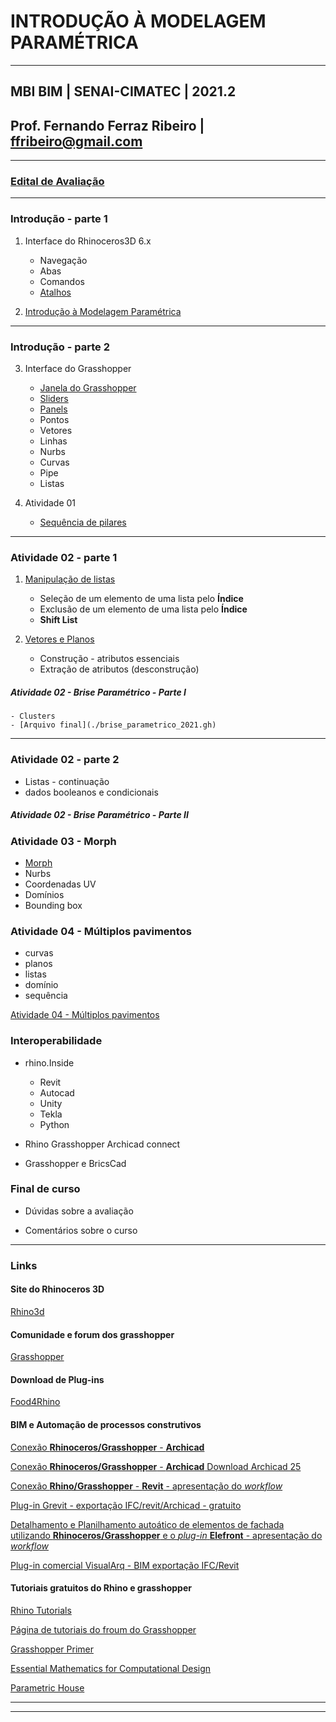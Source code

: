 # INTRODUÇÃO À MODELAGEM PARAMÉTRICA

_______

## MBI BIM | SENAI-CIMATEC | 2021.2

## Prof. Fernando Ferraz Ribeiro | ffribeiro@gmail.com

_______

### [Edital de Avaliação](EdialAvaliacoes/edital01.md)

_______

### Introdução - parte 1

1. Interface do Rhinoceros3D  6.x

    - Navegação
    - Abas
    - Comandos
    - [Atalhos](https://255ribeiro.github.io/cad_intro/atalhosRhino/atalhosRhino.html)

2. [Introdução à Modelagem Paramétrica](slides/Intro_modelagem_param_MBI_BIM.pdf)


_______

### Introdução - parte 2

3. Interface do Grasshopper

   - [Janela do Grasshopper](./gh_interface/gh_inter.md)
   - [Sliders](./Slider/Slider_config.md)
   - [Panels](./Panels/Painel_config.MD)
   - Pontos
   - Vetores
   - Linhas
   - Nurbs
   - Curvas
   - Pipe
   - Listas    


4. Atividade 01 

   - [Sequência de pilares](./gh_pilares/gh_pilares.md)

_______

### Atividade 02 - parte 1

1. [Manipulação de listas](./gh_list_intro/gh_list_basics.md)

    - Seleção de um elemento de uma lista pelo **Índice**
    - Exclusão de um elemento de uma lista pelo **Índice**
    - **Shift List**

1. [Vetores e Planos](./gh_vect_plane/vect_plane_basics.md)

    - Construção - atributos essenciais
    - Extração de atributos (desconstrução)

##### Atividade 02 - Brise Paramétrico - Parte I

    - Clusters
    - [Arquivo final](./brise_parametrico_2021.gh)

_______

### Atividade 02 - parte 2

 - Listas - continuação
 - dados booleanos e condicionais

##### Atividade 02 - Brise Paramétrico - Parte II

### Atividade 03 - Morph

 - [Morph](./gh_morph/gh_morph.md)
 - Nurbs
 - Coordenadas UV
 - Domínios
 - Bounding box

### Atividade 04 - Múltiplos pavimentos

 - curvas
 - planos
 - listas
 - domínio
 - sequência

  [Atividade 04 - Múltiplos pavimentos](./gh_multi_pav/gh_multi_pav.md)

### Interoperabilidade

 - rhino.Inside
   - Revit
   - Autocad
   - Unity
   - Tekla
   - Python

 - Rhino Grasshopper Archicad connect
 - Grasshopper e BricsCad


### Final de curso

 - Dúvidas sobre a avaliação

 - Comentários sobre o curso

_______

### Links

#### Site do Rhinoceros 3D

[Rhino3d](https://www.rhino3d.com/)

#### Comunidade e forum dos grasshopper

[Grasshopper](https://www.grasshopper3d.com/)

#### Download de Plug-ins

[Food4Rhino](https://www.food4rhino.com/)

#### BIM e Automação de processos construtivos

[Conexão **Rhinoceros/Grasshopper** - **Archicad**](https://www.graphisoft.com/br/archicad/rhino-grasshopper/index.html)

[Conexão **Rhinoceros/Grasshopper** - **Archicad** Download Archicad 25](https://graphisoft.com/downloads/addons/interoperability/rhino?#live-connection-plugin)

[Conexão **Rhino/Grasshopper** - **Revit** - apresentação do *workflow*](https://www.youtube.com/watch?v=ylPe7nS69hg)

[Plug-in Grevit - exportação IFC/revit/Archicad - gratuito](https://www.food4rhino.com/app/grevit-grasshopper-native-bim)

[Detalhamento e Planilhamento autoático de elementos de fachada utilizando **Rhinoceros/Grasshopper** e o *plug-in* **Elefront** - apresentação do *workflow*](https://www.youtube.com/watch?v=i1A2fU_H4fA&t=31s)

[Plug-in comercial VisualArq - BIM exportação IFC/Revit](https://www.visualarq.com/)

#### Tutoriais gratuitos do Rhino e grasshopper

[Rhino Tutorials](https://www.youtube.com/channel/UCsWpNdwxf0I3ffkedM505xA/featured)

[Página de tutoriais do froum do Grasshopper](https://www.grasshopper3d.com/page/tutorials-1)

[Grasshopper Primer](https://www.modelab.is/grasshopper-primer)

[Essential Mathematics for Computational Design](https://discourse.mcneel.com/t/the-essential-mathematics-third-edition/4049)

[Parametric House](https://www.youtube.com/parametrichouse)

_______
_______
